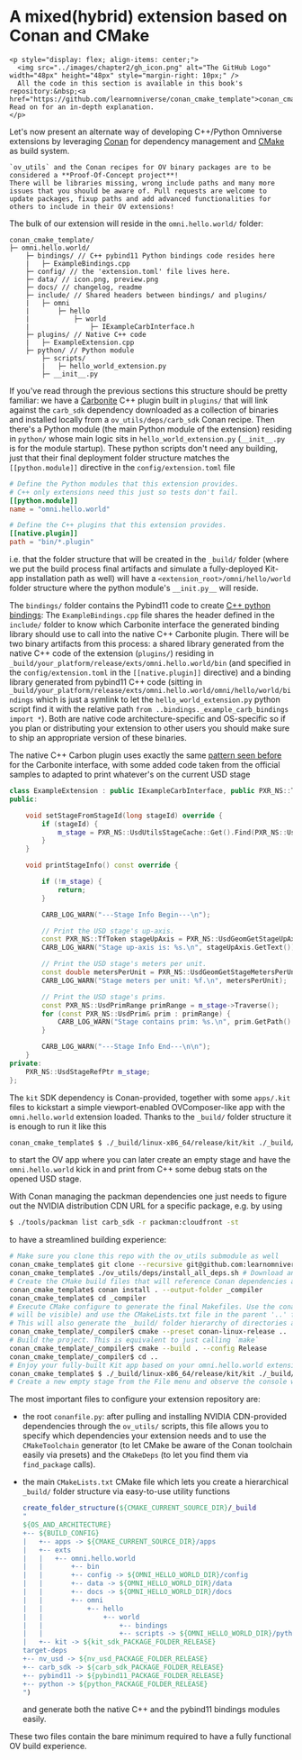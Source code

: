 # A mixed(hybrid) extension based on Conan and CMake

```admonish tip title="GitHub Code"
<p style="display: flex; align-items: center;">
  <img src="../images/chapter2/gh_icon.png" alt="The GitHub Logo" width="48px" height="48px" style="margin-right: 10px;" />
  All the code in this section is available in this book's repository:&nbsp;<a href="https://github.com/learnomniverse/conan_cmake_template">conan_cmake_template</a>. Read on for an in-depth explanation.
</p>
```

Let's now present an alternate way of developing C++/Python Omniverse extensions by leveraging [Conan](https://conan.io/) for dependency management and [CMake](https://cmake.org/) as build system.

```admonish warning title="This is a Proof of Concept!"
`ov_utils` and the Conan recipes for OV binary packages are to be considered a **Proof-Of-Concept project**!
There will be libraries missing, wrong include paths and many more issues that you should be aware of. Pull requests are welcome to update packages, fixup paths and add advanced functionalities for others to include in their OV extensions!
```

The bulk of our extension will reside in the `omni.hello.world/` folder:

```
conan_cmake_template/
├─ omni.hello.world/
    ├─ bindings/ // C++ pybind11 Python bindings code resides here
    |   ├─ ExampleBindings.cpp
    ├─ config/ // the 'extension.toml' file lives here.
    ├─ data/ // icon.png, preview.png
    ├─ docs/ // changelog, readme
    ├─ include/ // Shared headers between bindings/ and plugins/
    |   ├─ omni
    |       ├─ hello
    |           ├─ world
    |               ├─ IExampleCarbInterface.h
    ├─ plugins/ // Native C++ code
    |   ├─ ExampleExtension.cpp
    ├─ python/ // Python module
        ├─ scripts/
        |   ├─ hello_world_extension.py
        ├─ __init__.py
```

If you've read through the previous sections this structure should be pretty familiar: we have a [Carbonite](../chapter1/kit_applications.md) C++ plugin built in `plugins/` that will link against the `carb_sdk` dependency downloaded as a collection of binaries and installed locally from a `ov_utils/deps/carb_sdk` Conan recipe.
Then there's a Python module (the main Python module of the extension) residing in `python/` whose main logic sits in `hello_world_extension.py` (`__init__.py` is for the module startup). These python scripts don't need any building, just that their final deployment folder structure matches the `[[python.module]]` directive in the `config/extension.toml` file

```toml
# Define the Python modules that this extension provides.
# C++ only extensions need this just so tests don't fail.
[[python.module]]
name = "omni.hello.world"

# Define the C++ plugins that this extension provides.
[[native.plugin]]
path = "bin/*.plugin"
```

i.e. that the folder structure that will be created in the `_build/` folder (where we put the build process final artifacts and simulate a fully-deployed Kit-app installation path as well) will have a `<extension_root>/omni/hello/world` folder structure where the python module's `__init.py__` will reside.

The `bindings/` folder contains the Pybind11 code to create [C++ python bindings](../chapter2/mixed_extensions.md): The `ExampleBindings.cpp` file shares the header defined in the `include/` folder to know which Carbonite interface the generated binding library should use to call into the native C++ Carbonite plugin. There will be two binary artifacts from this process: a shared library generated from the native C++ code of the extension (`plugins/`) residing in `_build/your_platform/release/exts/omni.hello.world/bin` (and specified in the `config/extension.toml` in the `[[native.plugin]]` directive) and a binding library generated from pybind11 C++ code (sitting in `_build/your_platform/release/exts/omni.hello.world/omni/hello/world/bindings` which is just a symlink to let the `hello_world_extension.py` python script find it with the relative path `from ..bindings._example_carb_bindings import *`). Both are native code architecture-specific and OS-specific so if you plan or distributing your extension to other users you should make sure to ship an appropriate version of these binaries.

The native C++ Carbon plugin uses exactly the same [pattern seen before](../chapter2/cpp_extensions.md) for the Carbonite interface, with some added code taken from the official samples to adapted to print whatever's on the current USD stage

```cpp
class ExampleExtension : public IExampleCarbInterface, public PXR_NS::TfWeakBase {
public:

    void setStageFromStageId(long stageId) override {
        if (stageId) {
            m_stage = PXR_NS::UsdUtilsStageCache::Get().Find(PXR_NS::UsdStageCache::Id::FromLongInt(stageId));
        }
    }

    void printStageInfo() const override {

        if (!m_stage) {
            return;
        }

        CARB_LOG_WARN("---Stage Info Begin---\n");

        // Print the USD stage's up-axis.
        const PXR_NS::TfToken stageUpAxis = PXR_NS::UsdGeomGetStageUpAxis(m_stage);
        CARB_LOG_WARN("Stage up-axis is: %s.\n", stageUpAxis.GetText());

        // Print the USD stage's meters per unit.
        const double metersPerUnit = PXR_NS::UsdGeomGetStageMetersPerUnit(m_stage);
        CARB_LOG_WARN("Stage meters per unit: %f.\n", metersPerUnit);

        // Print the USD stage's prims.
        const PXR_NS::UsdPrimRange primRange = m_stage->Traverse();
        for (const PXR_NS::UsdPrim& prim : primRange) {
            CARB_LOG_WARN("Stage contains prim: %s.\n", prim.GetPath().GetString().c_str());
        }

        CARB_LOG_WARN("---Stage Info End---\n\n");
    }
private:
    PXR_NS::UsdStageRefPtr m_stage;
};
```

The `kit` SDK dependency is Conan-provided, together with some `apps/.kit` files to kickstart a simple viewport-enabled OVComposer-like app with the `omni.hello.world` extension loaded. Thanks to the `_build/` folder structure it is enough to run it like this
```bash
conan_cmake_template$ $ ./_build/linux-x86_64/release/kit/kit ./_build/linux-x86_64/release/apps/omni.app.kit.dev.kit
```
to start the OV app where you can later create an empty stage and have the `omni.hello.world` kick in and print from C++ some debug stats on the opened USD stage.

With Conan managing the packman dependencies one just needs to figure out the NVIDIA distribution CDN URL for a specific package, e.g. by using

```bash
$ ./tools/packman list carb_sdk -r packman:cloudfront -st
```

to have a streamlined building experience:

```bash
# Make sure you clone this repo with the ov_utils submodule as well
conan_cmake_template$ git clone --recursive git@github.com:learnomniverse/conan_cmake_template.git
conan_cmake_template$ ./ov_utils/deps/install_all_deps.sh # Download and locally install all dependencies via Conan
# Create the CMake build files that will reference Conan dependencies automatically in a _compiler/ directory
conan_cmake_template$ conan install . --output-folder _compiler
conan_cmake_template$ cd _compiler
# Execute CMake configure to generate the final Makefiles. Use the conan-linux-release preset (so that deps
# will be visible) and use the CMakeLists.txt file in the parent '..' folder.
# This will also generate the _build/ folder hierarchy of directories and symlinks.
conan_cmake_template/_compiler$ cmake --preset conan-linux-release ..
# Build the project. This is equivalent to just calling `make`
conan_cmake_template/_compiler$ cmake --build . --config Release
conan_cmake_template/_compiler$ cd ..
# Enjoy your fully-built Kit app based on your omni.hello.world extension!
conan_cmake_template$ $ ./_build/linux-x86_64/release/kit/kit ./_build/linux-x86_64/release/apps/omni.app.kit.dev.kit
# Create a new empty stage from the File menu and observe the console warnings
```

The most important files to configure your extension repository are:

* the root `conanfile.py`: after pulling and installing NVIDIA CDN-provided dependencies through the `ov_utils/` scripts, this file allows you to specify which dependencies your extension needs and to use the `CMakeToolchain` generator (to let CMake be aware of the Conan toolchain easily via presets) and the `CMakeDeps` (to let you find them via `find_package` calls).
* the main `CMakeLists.txt` CMake file which lets you create a hierarchical `_build/` folder structure via easy-to-use utility functions

    ```cmake
    create_folder_structure(${CMAKE_CURRENT_SOURCE_DIR}/_build
    "
    ${OS_AND_ARCHITECTURE}
    +-- ${BUILD_CONFIG}
    |   +-- apps -> ${CMAKE_CURRENT_SOURCE_DIR}/apps
    |   +-- exts
    |   |   +-- omni.hello.world
    |   |       +-- bin
    |   |       +-- config -> ${OMNI_HELLO_WORLD_DIR}/config
    |   |       +-- data -> ${OMNI_HELLO_WORLD_DIR}/data
    |   |       +-- docs -> ${OMNI_HELLO_WORLD_DIR}/docs
    |   |       +-- omni
    |   |           +-- hello
    |   |               +-- world
    |   |                   +-- bindings
    |   |                   +-- scripts -> ${OMNI_HELLO_WORLD_DIR}/python/scripts
    |   +-- kit -> ${kit_sdk_PACKAGE_FOLDER_RELEASE}
    target-deps
    +-- nv_usd -> ${nv_usd_PACKAGE_FOLDER_RELEASE}
    +-- carb_sdk -> ${carb_sdk_PACKAGE_FOLDER_RELEASE}
    +-- pybind11 -> ${pybind11_PACKAGE_FOLDER_RELEASE}
    +-- python -> ${python_PACKAGE_FOLDER_RELEASE}
    ")
    ```
    and generate both the native C++ and the pybind11 bindings modules easily.

These two files contain the bare minimum required to have a fully functional OV build experience.